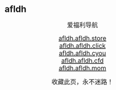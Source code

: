 # afldh
<center>
<span style="font-size:20px">爱福利导航</span><br />
<br />
<span style="font-size:20px"><a href="https://afldh.afldh.store" target="_blank">afldh.afldh.store</a></span><br />
<span style="font-size:20px"><a href="https://afldh.afldh.click" target="_blank">afldh.afldh.click</a></span><br />
<span style="font-size:20px"><a href="https://afldh.afldh.cyou" target="_blank">afldh.afldh.cyou</a></span><br />
<span style="font-size:20px"><a href="https://afldh.afldh.cfd" target="_blank">afldh.afldh.cfd</a></span><br />
<span style="font-size:20px"><a href="https://afldh.afldh.mom" target="_blank">afldh.afldh.mom</a></span><br />
<br />
<span style="font-size:20px">收藏此页，永不迷路！</span>
</center>
